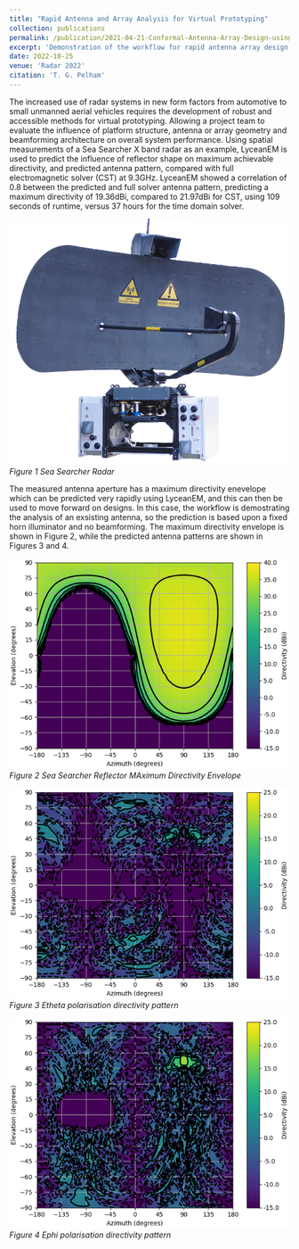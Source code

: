 ```yaml
---
title: "Rapid Antenna and Array Analysis for Virtual Prototyping"
collection: publications
permalink: /publication/2021-04-21-Conformal-Antenna-Array-Design-using-Aperture-Synthesis-and-On-platform-modelling
excerpt: 'Demonstration of the workflow for rapid antenna array design and analysis using LyceanEM'
date: 2022-10-25
venue: 'Radar 2022'
citation: 'T. G. Pelham'
---
```

The increased use of radar systems in new form factors from automotive to small unmanned aerial vehicles requires the development of robust and accessible methods for virtual prototyping. Allowing a project team to evaluate the influence of platform structure, antenna or array geometry and beamforming architecture on overall system performance. Using spatial measurements of a Sea Searcher X band radar as an example, LyceanEM is used to predict the influence of reflector shape on maximum achievable directivity, and predicted antenna pattern, compared with full electromagnetic solver (CST) at 9.3GHz. LyceanEM showed a correlation of 0.8 between the predicted and full solver antenna pattern, predicting a maximum directivity of 19.36dBi, compared to 21.97dBi for CST, using 109 seconds of runtime, versus 37 hours for the time domain solver.

![Sea Searcher Radar](/images/seasearcher.png "Sea Searcher Radar with Rotator and RF Electronics")
*Figure 1 Sea Searcher Radar*

The measured antenna aperture has a maximum directivity enevelope which can be predicted very rapidly using LyceanEM, and this can then be used to move forward on designs. In this case, the workflow is demostrating the analysis of an exsisting antenna, so the prediction is based upon a fixed horn illuminator and no beamforming. The maximum directivity envelope is shown in Figure 2, while the predicted antenna patterns are shown in Figures 3 and 4.

![Maximum Directivity Envelope](/images/directivitymap.png "Maximum directivity envelope for reflector")
*Figure 2 Sea Searcher Reflector MAximum Directivity Envelope*

![Dtheta](/images/predictedDtheta.png "Predicted Etheta antenna directivity")
*Figure 3 Etheta polarisation directivity pattern*

![Dtheta](/images/predictedDphi.png "Predicted Ephi antenna directivity")
*Figure 4 Ephi polarisation directivity pattern*

